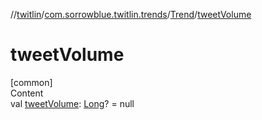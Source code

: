 //[twitlin](../../index.md)/[com.sorrowblue.twitlin.trends](../index.md)/[Trend](index.md)/[tweetVolume](tweet-volume.md)



# tweetVolume  
[common]  
Content  
val [tweetVolume](tweet-volume.md): [Long](https://kotlinlang.org/api/latest/jvm/stdlib/kotlin/-long/index.html)? = null  



